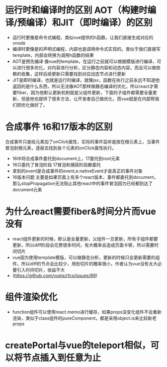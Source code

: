 # 运行时和编译时的区别 AOT（构建时编译/预编译）和JIT（即时编译）的区别
- 运行时更像是命令式编程，类似vue提供的h函数，让我们直接生成对应的vnode
- 编译时更像是的声明式编程，内部也是调用命令式实现的。类似于我们直接写template，内部会转换为调用h函数的结果
- AOT是预先编译 像vue的template，在运行之前就可以根据模版进行编译，可以进行很多优化，对内容进行分析，区分静态内容和动态内容，而且可以做依赖的收集，这样后续更新只需要找到对应动态节点进行更新
- JIT是即时编译，也就是运行时编译，就像jsx，函数在执行之前永远不知道他返回的是什么东西，所以无法像AOT那样做静态编译的优化，所以react才需要fiber，因为他默认更新机制就是父组件更新，下面的子组件都需要全量更新，但是他也提供了很多方法，让开发者自己做优化，而vue就是在内部帮我们把优化做好了。

# 合成事件 16和17版本的区别
合成事件只是给元素加了onClick属性，实际的事件监听是放在根元素上，当事件冒泡到根元素，逐层去找到各个元素的onClick属性执行。  
 - 16中将合成事件委托到document上，17委托到root元素
 - 16只委托了冒泡阶段 17冒泡和捕获阶段都委托
 - 拿到的event是合成事件的event,e.nativeEvent才是真正的事件对象
 - 16版本问题 主要是如果页面上有多个react版本，事件都委托到document，那么stopPropagation无法阻止其他react中的事件冒泡因为已经都到达了document元素 

#  为什么react需要fiber&时间分片而vue没有
- react组件更新的时候，默认是全量更新，父组件一旦更新，所有子组件都要更新，所以diff阶段会花费很多时间，有大概率会造成页面卡顿，所以需要时间切片
- vue因为使用template模版，可以做静态分析，更新的时候只会更新需要的组件，所以diff的节点会比较少，用到切片的概率很小，作者认为vue没有太大必要引入时间切片，收益不大
- (https://github.com/vuejs/rfcs/issues/89)
#  组件渲染优化
 -  function组件可以使用react.memo进行缓存，如果props没变化组件不会重新渲染，类似于class组件的pureComponent，都是采用object.is来比较新老props
  
# createPortal与vue的teleport相似，可以将节点插入到任意为止